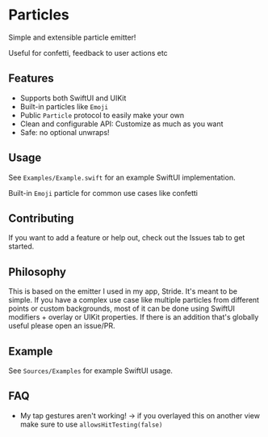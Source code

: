 # Particles

Simple and extensible particle emitter!

Useful for confetti, feedback to user actions etc

## Features

* Supports both SwiftUI and UIKit
* Built-in particles like `Emoji`
* Public `Particle` protocol to easily make your own
* Clean and configurable API: Customize as much as you want
* Safe: no optional unwraps!

## Usage

See `Examples/Example.swift` for an example SwiftUI implementation.

Built-in `Emoji` particle for common use cases like confetti

## Contributing

If you want to add a feature or help out, check out the Issues tab to get started.

## Philosophy

This is based on the emitter I used in my app, Stride. It's meant to be simple. If you have a complex use case like multiple particles from different points or custom backgrounds, most of it can be done using SwiftUI modifiers + overlay or UIKit properties. If there is an addition that's globally useful please open an issue/PR.

## Example

See `Sources/Examples` for example SwiftUI usage. 

## FAQ

* My tap gestures aren't working! -> if you overlayed this on another view make sure to use `allowsHitTesting(false)`

